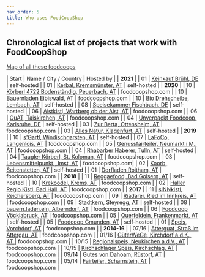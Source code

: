 ```yaml
---
nav_order: 5
title: Who uses FoodCoopShop
---
```

## Chronological list of projects that work with FoodCoopShop

[Map of all these foodcoops](https://umap.openstreetmap.fr/de/map/verbreitung-foodcoopshop_211165)

| Start | Name / City / Country | Hosted by |
| **2021** |
| 01 | [Keinkauf Brühl, DE](https://shop.keinkauf-bruehl.at/) | self-hosted |
| 01 | [Kerbal, Kremsmünster, AT](https://www.kerbal.at/) | self-hosted |
| **2020** |
| 10 | [Körberl 4722 Bodenständig, Peuerbach, AT](https://koerberl.4722boden-staendig.at/) | foodcoopshop.com |
| 10 | [Bauernladen Eibiswald, AT](https://www.bauernladen-eibiswald.at/) | foodcoopshop.com |
| 10 | [Bio Drehscheibe, Lembach, AT](https://www.bio-drehscheibe.at/) | self-hosted |
| 08 | [Speisekammer Fischbach, DE](https://foodcoop.kultinativ.org/) | self-hosted |
| 06 | [Aistkistl, Wartberg ob der Aist, AT](https://www.aistkistl.at/) | foodcoopshop.com |
| 06 | [GuAT, Taiskirchen, AT](https://www.guat-taiskirchen.at) | foodcoopshop.com |
| 04 | [Unverpackt Foodcoop, Karlsruhe, DE](https://shop.unverpackt-foodcoop.de/) | self-hosted |
| 03 | [Zur Berta, Ottensheim, AT](https://www.zurberta.at) | foodcoopshop.com |
| 03 | [Alles Natur, Klagenfurt, AT](https://order.alles-natur.at) | self-hosted |
| **2019** |
| 10 | [s'Gartl, Windischgarsten, AT](https://www.s-gartl.at) | self-hosted |
| 07 | [LaFoCo, Langenlois, AT](https://www.lafoco.at) | foodcoopshop.com |
| 05 | [Genussfairteiler, Neumarkt i.M., AT](https://www.genussfairteiler.at) | foodcoopshop.com |
| 04 | [Rhabarber Haberer, Tulln, AT](http://shop.rhabarber-haberer.org) | self-hosted |
| 04 | [Taugler Körberl, St. Koloman, AT](https://körberl.taugl.online) | foodcoopshop.com |
| 03 | [Lebensmittelpunkt , Imst, AT](https://shop.lebensmittelpunkt.tirol) | foodcoopshop.com|
| 02 | [Koorb, Seitenstetten, AT](https://koorb.at) | self-hosted |
| 01 | [Dorfladen Roitham, AT](https://www.dorfladenroitham.at) | foodcoopshop.com |
| **2018** |
| 11 | [Reggaefood, Bad Goisern, AT](https://www.reggaefood.at) | self-hosted |
| 10 | [Krekoodel, Krems, AT](https://www.krekoodel.at) | foodcoopshop.com |
| 02 | [Haller Regio Kistl, Bad Hall, AT](https://www.haller-regio-kistl.at) | foodcoopshop.com |
| **2017** |
| 11 | [sINNkistl, Reichersberg, AT](https://www.sinnkistl.at) | foodcoopshop.com |
| 09 | [Riadarei, Ried im Innkreis, AT](https://www.riadarei.at) | foodcoopshop.com |
| 09 | [Stadtkern, Steyregg, AT](http://www.stadtkern.at) | self-hosted |
| 08 | [bauern.laden.ein, Alberndorf, AT](https://www.bauernladenein.at) | foodcoopshop.com  |
| 06 | [Foodcoop Vöcklabruck, AT](https://vb.foodcoopshop.com) | foodcoopshop.com |
| 05 | [Querfeldein, Frankenmarkt, AT](https://foodcoopquerfeldein.at) | self-hosted |
| 05 | [Foodcoop Gmunden, AT](http://www.foodcoop-gmunden.at) | self-hosted  |
| 01 | [Speis, Vorchdorf, AT](https://www.speisvorchdorf.at) | foodcoopshop.com |
| **2014-16**  |
| 07/16 | [Atterguat, Straß im Attergau, AT](https://www.atterguat.at) | foodcoopshop.com |
| 01/16 | [GüterWeGe, Kirchdorf a.d.K., AT ](https://www.gueterwege.at) | foodcoopshop.com |
| 10/15 | [Regionalspeis, Neukirchen a.d.V., AT](https://www.regionalspeis.at) | foodcoopshop.com |
| 10/15 | [Kirchschlager Speis, Kirchschlag, AT](https://www.kirchschlagerspeis.net) | foodcoopshop.com |
| 09/14 | [Gutes von Dahoam, Rüstorf, AT](https://www.gutesvondahoam.at) | foodcoopshop.com |
| 05/14 | [Fairteiler, Scharnstein, AT](https://www.fairteiler-scharnstein.at) | foodcoopshop.com |
